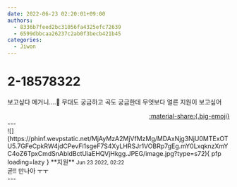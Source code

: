 ```yaml
---
date: 2022-06-23 02:20:01+09:00
authors:
  - 8336b7feed2bc31056fa4325efc72639
  - 6599dbbcaa26237c2ab0f3becb421b45
categories:
  - Jiwon
---
```


# 2-18578322

<div class="post-container" markdown="1">
<div class="content-container md-sidebar__scrollwrap" markdown="1">

보고싶다 메거니....🥲 무대도 궁금하고 곡도 궁금한데 무엇보다 얼른 지원이 보고싶어

</div>
</div>

<div style="text-align: right;" markdown="1">
<a href="https://weverse.io/fromis9/fanpost/2-18578322" style="text-align: right;">:material-share:{.big-emoji}</a>
</div>
---

<div class="comments-container md-sidebar__scrollwrap" markdown="1">
<div class="comment" markdown="1">
<div class='id-container' markdown="1">
![](https://phinf.wevpstatic.net/MjAyMzA2MjVfMzMg/MDAxNjg3NjU0MTExOTU5.7GFeCpkRW4jdCPevFi1sgeF7S4XyLHRSJr1VOBRp7gEg.mY0LxqknzXmYC4oZ6TpxCmdSnAbldBctUiaEHQVjHkgg.JPEG/image.jpg?type=s72){ pfp loading=lazy }
**<span class="artist">지원</span>** <small>Jun 23 2022, 02:22</small><br>
</div>
<div class='comment-body' markdown="1">
곧!! 만나아 ㅜㅜ
</div>
</div>
</div>
---
